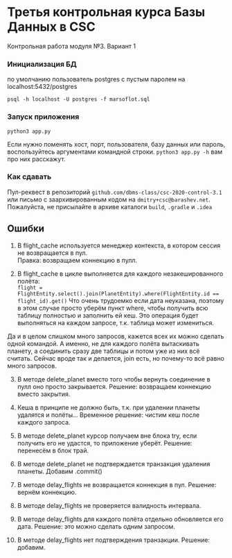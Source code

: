 # Третья контрольная курса Базы Данных в CSC
Контрольная работа модуля №3. Вариант 1




### Инициализация БД
по умолчанию пользователь postgres с пустым паролем на localhost:5432/postgres

```
psql -h localhost -U postgres -f marsoflot.sql
```

### Запуск приложения
```
python3 app.py
```

Если нужно поменять хост, порт, пользователя, базу данных или пароль, воспользуйтесь аргументами командной строки. `python3 app.py -h`  вам про них расскажут.

### Как сдавать
Пул-реквест в репозиторий `github.com/dbms-class/csc-2020-control-3.1` или письмо с заархивированным кодом на `dmitry+csc@barashev.net`. Пожалуйста, не присылайте в архиве каталоги `build`, `.gradle` и `.idea` 

## Ошибки
1. В flight_cache используется менеджер контекста, в котором сессия не возвращается в пул.  
Правка: возвращаем коннекцию в пулл.

2. В flight_cache в цикле выполняется для каждого незакешированного полёта:  
`flight = FlightEntity.select().join(PlanetEntity).where(FlightEntity.id == flight_id).get()`
Что очень трудоемко если дата неуказана, поэтому в этом случае просто уберём пункт where, чтобы
получить всю таблицу полностью и заполнить ей кеш. Это операция будет выполняться на каждом запросе,
т.к. таблица может измениться.

Да и в целом слишком много запросов, кажется всех их можно сделать одной командой.
А именно, не для каждого полёта вытаскивать планету, а соединить сразу две таблицы и потом уже из них всё считать.
Сейчас вроде так и делается, join есть, но почему-то всё равно много запросов. 

3. В методе delete_planet вместо того чтобы вернуть соединение в пулл оно просто закрывается.
Решение: возвращаем коннекцию вместо закрытия.

4. Кеша в принципе не должно быть, т.к. при удалении планеты удалятся и полёты...
Временное решение: чистим кеш после каждого запроса.

5. В методе delete_planet курсор получаем вне блока try, если получить его не удастся, 
то приложение уберёт.
Решение: перенесём в блок трай. 

6. В методе delete_planet не подтверждается транзакция удаления планеты.
Добавим .commit()

7. В методе delay_flights не возвращается коннекция в пул.
Решение: вернём коннекцию.

8. В методе delay_flights не проверяется валидность интервала.

9. В методе delay_flights для каждого полёта отдельно обновляется его дата.
Решение: это можно сделать одним запросом.

10. В методе delay_flights нет подтверждения транзакции.
Решение: добавим.